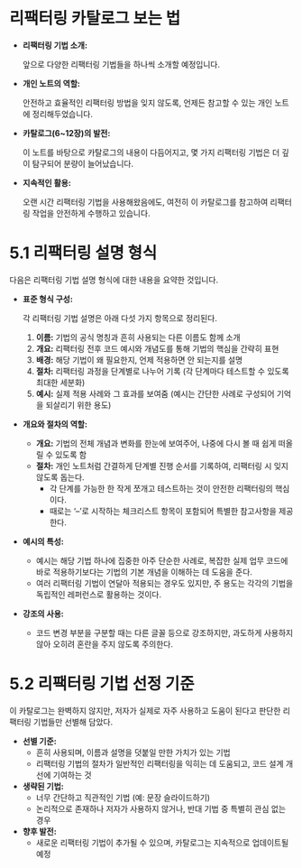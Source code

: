 # 리팩터링 카탈로그 보는 법

- **리팩터링 기법 소개:**

  앞으로 다양한 리팩터링 기법들을 하나씩 소개할 예정입니다.

- **개인 노트의 역할:**

  안전하고 효율적인 리팩터링 방법을 잊지 않도록, 언제든 참고할 수 있는 개인 노트에 정리해두었습니다.

- **카탈로그(6~12장)의 발전:**

  이 노트를 바탕으로 카탈로그의 내용이 다듬어지고, 몇 가지 리팩터링 기법은 더 깊이 탐구되어 분량이 늘어났습니다.

- **지속적인 활용:**

  오랜 시간 리팩터링 기법을 사용해왔음에도, 여전히 이 카탈로그를 참고하여 리팩터링 작업을 안전하게 수행하고 있습니다.


# 5.1 리팩터링 설명 형식

다음은 리팩터링 기법 설명 형식에 대한 내용을 요약한 것입니다.

- **표준 형식 구성:**

  각 리팩터링 기법 설명은 아래 다섯 가지 항목으로 정리된다.

    1. **이름:** 기법의 공식 명칭과 흔히 사용되는 다른 이름도 함께 소개
    2. **개요:** 리팩터링 전후 코드 예시와 개념도를 통해 기법의 핵심을 간략히 표현
    3. **배경:** 해당 기법이 왜 필요한지, 언제 적용하면 안 되는지를 설명
    4. **절차:** 리팩터링 과정을 단계별로 나누어 기록 (각 단계마다 테스트할 수 있도록 최대한 세분화)
    5. **예시:** 실제 적용 사례와 그 효과를 보여줌 (예시는 간단한 사례로 구성되어 기억을 되살리기 위한 용도)
- **개요와 절차의 역할:**
    - **개요:** 기법의 전체 개념과 변화를 한눈에 보여주어, 나중에 다시 볼 때 쉽게 떠올릴 수 있도록 함
    - **절차:** 개인 노트처럼 간결하게 단계별 진행 순서를 기록하여, 리팩터링 시 잊지 않도록 돕는다.
        - 각 단계를 가능한 한 작게 쪼개고 테스트하는 것이 안전한 리팩터링의 핵심이다.
        - 때로는 ‘–’로 시작하는 체크리스트 항목이 포함되어 특별한 참고사항을 제공한다.
- **예시의 특성:**
    - 예시는 해당 기법 하나에 집중한 아주 단순한 사례로, 복잡한 실제 업무 코드에 바로 적용하기보다는 기법의 기본 개념을 이해하는 데 도움을 준다.
    - 여러 리팩터링 기법이 연달아 적용되는 경우도 있지만, 주 용도는 각각의 기법을 독립적인 레퍼런스로 활용하는 것이다.
- **강조의 사용:**
    - 코드 변경 부분을 구분할 때는 다른 글꼴 등으로 강조하지만, 과도하게 사용하지 않아 오히려 혼란을 주지 않도록 주의한다.

# 5.2 리팩터링 기법 선정 기준

이 카탈로그는 완벽하지 않지만, 저자가 실제로 자주 사용하고 도움이 된다고 판단한 리팩터링 기법들만 선별해 담았다.

- **선별 기준:**
    - 흔히 사용되며, 이름과 설명을 덧붙일 만한 가치가 있는 기법
    - 리팩터링 기법의 절차가 일반적인 리팩터링을 익히는 데 도움되고, 코드 설계 개선에 기여하는 것
- **생략된 기법:**
    - 너무 간단하고 직관적인 기법 (예: 문장 슬라이드하기)
    - 논리적으로 존재하나 저자가 사용하지 않거나, 반대 기법 중 특별히 관심 없는 경우
- **향후 발전:**
    - 새로운 리팩터링 기법이 추가될 수 있으며, 카탈로그는 지속적으로 업데이트될 예정
